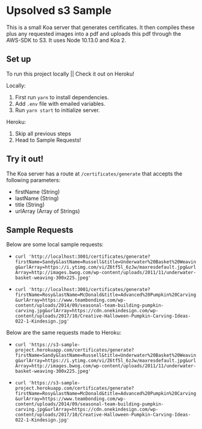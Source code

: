 # Upsolved s3 Sample
This is a small Koa server that generates certificates.  It then compiles these plus any requested images into a pdf and uploads this pdf through the AWS-SDK to S3. It uses Node 10.13.0 and Koa 2.

## Set up
To run this project locally || Check it out on Heroku!

Locally:
1. First run `yarn` to install dependencies.
2. Add `.env` file with emailed variables.
3. Run `yarn start` to initialize server.

Heroku:
1. Skip all previous steps
2. Head to Sample Requests!

## Try it out!
The Koa server has a route at `/certificates/generate` that accepts the following parameters:
* firstName (String)
* lastName (String)
* title (String)
* urlArray (Array of Strings)

## Sample Requests
Below are some local sample requests:
* ``` curl 'http://localhost:3001/certificates/generate?firstName=Sandy&lastName=Russell&title=Underwater%20Basket%20Weaving&urlArray=https://i.ytimg.com/vi/Z6tf5l_6zJw/maxresdefault.jpg&urlArray=http://images.bwog.com/wp-content/uploads/2011/11/underwater-basket-weaving-300x225.jpeg' ```

* ``` curl 'http://localhost:3001/certificates/generate?firstName=Rosy&lastName=McDonald&title=Advanced%20Pumpkin%20Carving&urlArray=https://www.teambonding.com/wp-content/uploads/2014/09/seasonal-team-building-pumpkin-carving.jpg&urlArray=https://cdn.onekindesign.com/wp-content/uploads/2017/10/Creative-Halloween-Pumpkin-Carving-Ideas-022-1-Kindesign.jpg' ```

Below are the same requests made to Heroku:
* ``` curl 'https://s3-sample-project.herokuapp.com/certificates/generate?firstName=Sandy&lastName=Russell&title=Underwater%20Basket%20Weaving&urlArray=https://i.ytimg.com/vi/Z6tf5l_6zJw/maxresdefault.jpg&urlArray=http://images.bwog.com/wp-content/uploads/2011/11/underwater-basket-weaving-300x225.jpeg' ```

* ``` curl 'https://s3-sample-project.herokuapp.com/certificates/generate?firstName=Rosy&lastName=McDonald&title=Advanced%20Pumpkin%20Carving&urlArray=https://www.teambonding.com/wp-content/uploads/2014/09/seasonal-team-building-pumpkin-carving.jpg&urlArray=https://cdn.onekindesign.com/wp-content/uploads/2017/10/Creative-Halloween-Pumpkin-Carving-Ideas-022-1-Kindesign.jpg' ```
